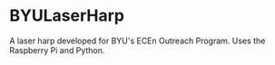 # BYULaserHarp
A laser harp developed for BYU's ECEn Outreach Program. Uses the Raspberry Pi and Python.
